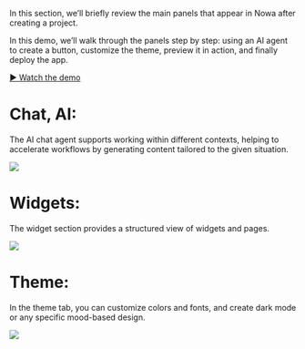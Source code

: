 
In this section, we’ll briefly review the main panels that appear in Nowa after creating a project.

In this demo, we’ll walk through the panels step by step: using an AI agent to create a button, customize the theme, preview it in action, and finally deploy the app.

[▶️ Watch the demo](https://demo.arcade.software/d6aqXjvNJqMHOfTQvFvx)

# Chat, AI:
The AI chat agent supports working within different contexts, helping to accelerate workflows by generating content tailored to the given situation.

![](https://demo.arcade.software/screenshot.png)

# Widgets:
The widget section provides a structured view of widgets and pages.

![](https://demo.arcade.software/screenshot.png)

# Theme:
In the theme tab, you can customize colors and fonts, and create dark mode or any specific mood-based design.

![](https://demo.arcade.software/screenshot.png)


